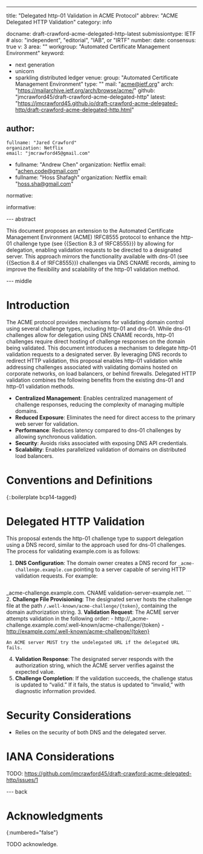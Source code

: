 ---
title: "Delegated http-01 Validation in ACME Protocol"
abbrev: "ACME Delegated HTTP Validation"
category: info

docname: draft-crawford-acme-delegated-http-latest
submissiontype: IETF  # also: "independent", "editorial", "IAB", or "IRTF"
number:
date:
consensus: true
v: 3
area: ""
workgroup: "Automated Certificate Management Environment"
keyword:
 - next generation
 - unicorn
 - sparkling distributed ledger
venue:
  group: "Automated Certificate Management Environment"
  type: ""
  mail: "acme@ietf.org"
  arch: "https://mailarchive.ietf.org/arch/browse/acme/"
  github: "jmcrawford45/draft-crawford-acme-delegated-http"
  latest: "https://jmcrawford45.github.io/draft-crawford-acme-delegated-http/draft-crawford-acme-delegated-http.html"

author:
 -
    fullname: "Jared Crawford"
    organization: Netflix
    email: "jmcrawford45@gmail.com"
 -
    fullname: "Andrew Chen"
    organization: Netflix
    email: "achen.code@gmail.com"
 -
    fullname: "Hoss Shafagh"
    organization: Netflix
    email: "hoss.sha@gmail.com"

normative:

informative:


--- abstract

This document proposes an extension to the Automated Certificate Management Environment (ACME) !RFC8555 protocol to enhance the http-01 challenge type (see {{Section 8.3 of !RFC8555}}) by allowing for delegation, enabling validation requests to be directed to a designated server. This approach mirrors the functionality available with dns-01 (see {{Section 8.4 of !RFC8555}}) challenges via DNS CNAME records, aiming to improve the flexibility and scalability of the http-01 validation method.

--- middle

# Introduction

The ACME protocol provides mechanisms for validating domain control using several challenge types, including http-01 and dns-01. While dns-01 challenges allow for delegation using DNS CNAME records, http-01 challenges require direct hosting of challenge responses on the domain being validated.
This document introduces a mechanism to delegate http-01 validation requests to a designated server. By leveraging DNS records to redirect HTTP validation, this proposal enables http-01 validation while addressing challenges associated with validating domains hosted on corporate networks, on load balancers, or behind firewalls.
Delegated HTTP validation combines the following benefits from the existing dns-01 and http-01 validation methods.

- **Centralized Management**: Enables centralized management of challenge responses, reducing the complexity of managing multiple domains.
- **Reduced Exposure**: Eliminates the need for direct access to the primary web server for validation.
- **Performance**: Reduces latency compared to dns-01 challenges by allowing synchronous validation.
- **Security**: Avoids risks associated with exposing DNS API credentials.
- **Scalability**: Enables parallelized validation of domains on distributed load balancers.


# Conventions and Definitions

{::boilerplate bcp14-tagged}


# Delegated HTTP Validation

This proposal extends the http-01 challenge type to support delegation using a DNS record, similar to the approach used for dns-01 challenges. The process for validating example.com is as follows:

1. **DNS Configuration**: The domain owner creates a DNS record for `_acme-challenge.example.com` pointing to a server capable of serving HTTP validation requests. For example:

    ```
_acme-challenge.example.com. CNAME validation-server-example.net.
    ```
2. **Challenge File Provisioning**: The designated server hosts the challenge file at the path `/.well-known/acme-challenge/{token}`, containing the domain authorization string.
3. **Validation Request**: The ACME server attempts validation in the following order:
    - http://\_acme-challenge.example.com/.well-known/acme-challenge/{token}
    - http://example.com/.well-known/acme-challenge/{token}

    An ACME server MUST try the undelegated URL if the delegated URL fails.
4. **Validation Response**: The designated server responds with the authorization string, which the ACME server verifies against the expected value.
5. **Challenge Completion**: If the validation succeeds, the challenge status is updated to “valid.” If it fails, the status is updated to “invalid,” with diagnostic information provided.


# Security Considerations

- Relies on the security of both DNS and the delegated server.



# IANA Considerations

TODO: https://github.com/jmcrawford45/draft-crawford-acme-delegated-http/issues/1


--- back

# Acknowledgments
{:numbered="false"}

TODO acknowledge.
